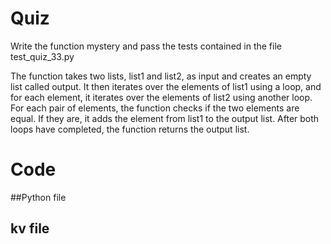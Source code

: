 # Quiz
Write the function mystery and pass the tests contained in the file test_quiz_33.py


The function takes two lists, list1 and list2, as input and creates an empty list called output.  It then iterates over the elements of list1 using a loop, and for each element, it iterates over the elements of list2 using another loop. For each pair of elements, the function checks if the two elements are equal. If they are, it adds the element from list1 to the output list. After both loops have completed, the function returns the output list.
# Code

##Python file 



## kv file

